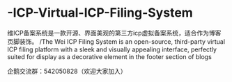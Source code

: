 # -ICP-Virtual-ICP-Filing-System
维ICP备案系统是一款开源、界面美观的第三方icp虚拟备案系统，适合作为博客页脚装饰。
/The Wei ICP Filing System is an open-source, third-party virtual ICP filing platform with a sleek and visually appealing interface, perfectly suited for display as a decorative element in the footer section of blogs

企鹅交流群：542050828（欢迎大家加入）
